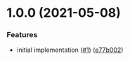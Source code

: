 # 1.0.0 (2021-05-08)


### Features

* initial implementation ([#1](https://github.com/w2-yamaguchi/gatsby-plugin-google-adsense/issues/1)) ([e77b002](https://github.com/w2-yamaguchi/gatsby-plugin-google-adsense/commit/e77b002ec95682a09dac6b682918df68f9a00807))
